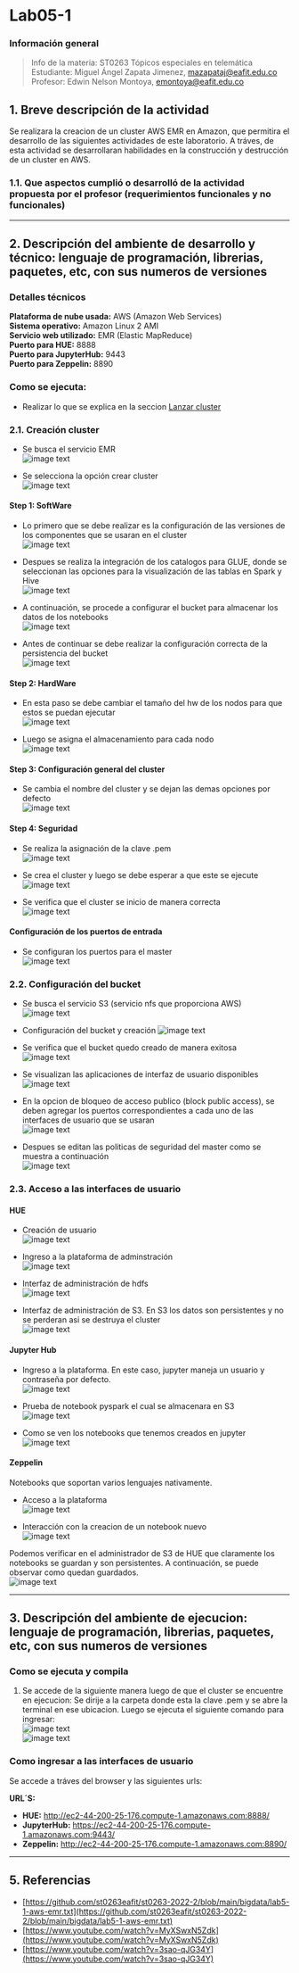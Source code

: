 # **Lab05-1**

### **Información general**  
> Info de la materia: ST0263 Tópicos especiales en telemática  
> Estudiante: Miguel Ángel Zapata Jimenez, mazapataj@eafit.edu.co  
> Profesor: Edwin Nelson Montoya, emontoya@eafit.edu.co  
  
## **1. Breve descripción de la actividad**  
Se realizara la creacion de un cluster AWS EMR en Amazon, que permitira el desarrollo de las siguientes actividades de este laboratorio. A tráves, de esta actividad se desarrollaran habilidades en la construcción y destrucción de un cluster en AWS.  
  
### **1.1. Que aspectos cumplió o desarrolló de la actividad propuesta por el profesor (requerimientos funcionales y no funcionales)**  
  
---  
  
## **2. Descripción del ambiente de desarrollo y técnico: lenguaje de programación, librerias, paquetes, etc, con sus numeros de versiones**  
  
### **Detalles técnicos**  
  
**Plataforma de nube usada:** AWS (Amazon Web Services)  
**Sistema operativo:**  Amazon Linux 2 AMI  
**Servicio web utilizado:** EMR (Elastic MapReduce)  
**Puerto para HUE:** 8888  
**Puerto para JupyterHub:** 9443  
**Puerto para Zeppelin:** 8890    
  
### **Como se ejecuta:**  
  
* Realizar lo que se explica en la seccion [Lanzar cluster](#como-se-ejecuta-y-compila)
  
### **2.1. Creación cluster**  
  
* Se busca el servicio EMR  
![image text](/img/step1-sw/Buscar_emr.png)  
  
* Se selecciona la opción crear cluster  
![image text](/img/step1-sw/Seleccionar_crear_cluster.png)  
  
#### **Step 1: SoftWare**  
  
* Lo primero que se debe realizar es la configuración de las versiones de los componentes que se usaran en el cluster  
![image text](/img/step1-sw/Version_componentes.png)  
  
* Despues se realiza la integración de los catalogos para GLUE, donde se seleccionan las opciones para la visualización de las tablas en Spark y Hive  
![image text](/img/step1-sw/Conf_catalogo_glue.png)  
  
* A continuación, se procede a configurar el bucket para almacenar los datos de los notebooks  
![image text](/img/step1-sw/conf_bucket_almacenar_datos_notebooks.png)  
  
* Antes de continuar se debe realizar la configuración correcta de la persistencia del bucket  
![image text](/img/step1-sw/conf_persistencia_buckets.png)  
  
#### **Step 2: HardWare**  
  
* En esta paso se debe cambiar el tamaño del hw de los nodos para que estos se puedan ejecutar  
![image text](/img/step2-hw/cambiar_hw_menor_no_deja_correr.png)  
  
* Luego se asigna el almacenamiento para cada nodo  
![image text](/img/step2-hw/Alm_nodos.png)  
  
#### **Step 3: Configuración general del cluster**  

* Se cambia el nombre del cluster y se dejan las demas opciones por defecto  
![image text](/img/stetp3-conf_general/Opciones_Generales.png)  
  
#### **Step 4: Seguridad**  

* Se realiza la asignación de la clave .pem  
![image text](/img/step4-seguridad/Asignacion_clave.png)  
  
* Se crea el cluster y luego se debe esperar a que este se ejecute  
![image text](/img/step4-seguridad/proceso_creacion.png)  
  
* Se verifica que el cluster se inicio de manera correcta  
![image text](/img/step4-seguridad/verificacion_cluster_exitoso.png)  
  
#### **Configuración de los puertos de entrada**  
  
* Se configuran los puertos para el master  
![image text](/img/step4-seguridad/ssh_para_master.png)  
  
### **2.2. Configuración del bucket**  
  
* Se busca el servicio S3 (servicio nfs que proporciona AWS)  
![image text](/img/bucket/Busca_servicio_bucket.png)  
  
* Configuración del bucket y creación
![image text](/img/bucket/conf_bucket.png)  
  
* Se verifica que el bucket quedo creado de manera exitosa  
![image text](/img/bucket/bucket_creado.png)  
  
* Se visualizan las aplicaciones de interfaz de usuario disponibles  
![image text](/img/bucket/aplicacion_dispo.png)  
  
* En la opcion de bloqueo de acceso publico (block public access), se deben agregar los puertos correspondientes a cada uno de las interfaces de usuario que se usaran  
![image text](/img/bucket/puertos_apps_conf.png)  
  
* Despues se editan las politicas de seguridad del master como se muestra a continuación  
![image text](/img/bucket/Reglas_entrada.png)  
  
### **2.3. Acceso a las interfaces de usuario**  

#### **HUE**  
  
* Creación de usuario  
![image text](/img/hue/accediendo_a_hue.png)  
  
* Ingreso a la plataforma de adminstración  
![image text](/img/hue/ingreso_hue.png)  
  
* Interfaz de administración de hdfs  
![image text](/img/hue/hdfs_administrador_es_temporal.png)  
  
* Interfaz de administración de S3. En S3 los datos son persistentes y no se perderan asi se destruya el cluster  
![image text](/img/hue/persistente_s3_bucket_admin.png)  
  
#### **Jupyter Hub**  

* Ingreso a la plataforma. En este caso, jupyter maneja un usuario y contraseña por defecto.  
![image text](/img/jupyter/acceso_jupiterhub.png)  
  
* Prueba de notebook pyspark el cual se almacenara en S3   
![image text](/img/jupyter/prueba_notebook.png)  
  
* Como se ven los notebooks que tenemos creados en jupyter  
![image text](/img/jupyter/vew_notebook.png)  
  
#### **Zeppelin**  
  
Notebooks que soportan varios lenguajes nativamente.
  
* Acceso a la plataforma  
![image text](/img/zeppelin/acceso_zepelin.png)  
  
* Interacción con la creacion de un notebook nuevo  
![image text](/img/zeppelin/zepelin_interact.png)  
  
Podemos verificar en el administrador de S3 de HUE que claramente los notebooks se guardan y son persistentes. A continuación, se puede observar como quedan guardados.  
![image text](/img/bucket/verificar_notebooks_no_se_pierden.png)

---
  
## **3. Descripción del ambiente de ejecucion: lenguaje de programación, librerias, paquetes, etc, con sus numeros de versiones**  
  
### **Como se ejecuta y compila**  
  
1. Se accede de la siguiente manera luego de que el cluster se encuentre en ejecucion: Se dirije a la carpeta donde esta la clave .pem y se abre la terminal en ese ubicacion. Luego se ejecuta el siguiente comando para ingresar:  
![image text](/img/step4-seguridad/comando_para_ingresar.png)  
![image text](/img/step4-seguridad/ingreso_cluster.png)  
  
### **Como ingresar a las interfaces de usuario**  
  
Se accede a tráves del browser y las siguientes urls:
  
**URL´S:**  
* **HUE:** http://ec2-44-200-25-176.compute-1.amazonaws.com:8888/  
* **JupyterHub:** https://ec2-44-200-25-176.compute-1.amazonaws.com:9443/  
* **Zeppelin:** http://ec2-44-200-25-176.compute-1.amazonaws.com:8890/  
  
---
## **5. Referencias**  

* [https://github.com/st0263eafit/st0263-2022-2/blob/main/bigdata/lab5-1-aws-emr.txt](https://github.com/st0263eafit/st0263-2022-2/blob/main/bigdata/lab5-1-aws-emr.txt)  
* [https://www.youtube.com/watch?v=MyXSwxN5Zdk](https://www.youtube.com/watch?v=MyXSwxN5Zdk)  
* [https://www.youtube.com/watch?v=3sao-qJG34Y](https://www.youtube.com/watch?v=3sao-qJG34Y)
